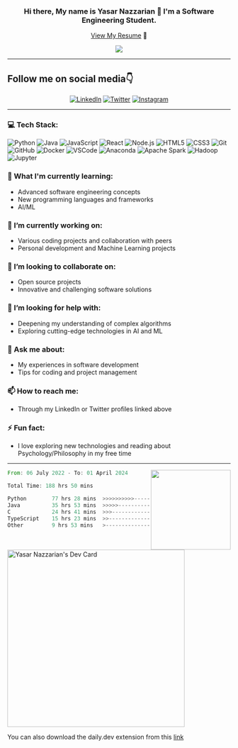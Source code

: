 <!--Banner-->
<div align="center">
  
  ### Hi there, My name is Yasar Nazzarian 👋 I'm a Software Engineering Student.
  [View My Resume](https://yasar2019.github.io/MyResume/) 📃

   ![](https://komarev.com/ghpvc/?username=Yasar2019&color=blue)
   
</div>

*****************

## Follow me on social media👇
<!--Social media links-->
<div align="center">
  <a href="https://ca.linkedin.com/in/yasarnazzarian-98"><img src="https://img.shields.io/badge/LinkedIn-Yasar-blue?style=flat-square&logo=linkedin" alt="LinkedIn"></a>
  <a href="https://www.twitter.com/yasarnazarian/"><img src="https://img.shields.io/badge/Yasar-black?style=flat-square&logo=X" alt="Twitter"></a>
  <a href="https://www.instagram.com/ynazzarian/"><img src="https://img.shields.io/badge/Instagram-Yasar-E4405F?style=flat-square&logo=instagram" alt="Instagram"></a>
</div>

****************

### 💻 Tech Stack:
![Python](https://img.shields.io/badge/-Python-black?style=flat-square&logo=python)
![Java](https://img.shields.io/badge/-Java-E34A86?style=flat-square&logo=java)
![JavaScript](https://img.shields.io/badge/-JavaScript-black?style=flat-square&logo=javascript)
![React](https://img.shields.io/badge/-React-black?style=flat-square&logo=react)
![Node.js](https://img.shields.io/badge/-Node.js-black?style=flat-square&logo=node.js)
![HTML5](https://img.shields.io/badge/-HTML5-black?style=flat-square&logo=html5)
![CSS3](https://img.shields.io/badge/-CSS3-black?style=flat-square&logo=css3)
![Git](https://img.shields.io/badge/-Git-black?style=flat-square&logo=git)
![GitHub](https://img.shields.io/badge/-GitHub-181717?style=flat-square&logo=github)
![Docker](https://img.shields.io/badge/-Docker-black?style=flat-square&logo=docker)
![VSCode](https://img.shields.io/badge/-VSCode-007ACC?style=flat-square&logo=visual-studio-code)
![Anaconda](https://img.shields.io/badge/-Anaconda-44A833?style=flat-square)
![Apache Spark](https://img.shields.io/badge/-Apache_Spark-E25A1C?style=flat-square)
![Hadoop](https://img.shields.io/badge/-Hadoop-66CCFF?style=flat-square)
![Jupyter](https://img.shields.io/badge/-Jupyter-F37626?style=flat-square)

### 🌱 What I'm currently learning:
- Advanced software engineering concepts
- New programming languages and frameworks
- AI/ML

### 🔭 I’m currently working on:
- Various coding projects and collaboration with peers
- Personal development and Machine Learning projects

### 👯 I’m looking to collaborate on:
- Open source projects
- Innovative and challenging software solutions

### 🤔 I’m looking for help with:
- Deepening my understanding of complex algorithms
- Exploring cutting-edge technologies in AI and ML

### 💬 Ask me about:
- My experiences in software development
- Tips for coding and project management

### 📫 How to reach me:
- Through my LinkedIn or Twitter profiles linked above

### ⚡ Fun fact:
- I love exploring new technologies and reading about Psychology/Philosophy in my free time
---

<img align="right" height="180em" src="https://github-readme-stats.vercel.app/api?username=Yasar2019&show_icons=true&theme=tokyonight&show=reviews,discussions_started,discussions_answered,prs_merged,prs_merged_percentage" />

<!--START_SECTION:waka-->

```rust
From: 06 July 2022 - To: 01 April 2024

Total Time: 188 hrs 50 mins

Python        77 hrs 28 mins  >>>>>>>>>>---------------   38.98 %
Java          35 hrs 53 mins  >>>>>--------------------   18.06 %
C             24 hrs 41 mins  >>>----------------------   12.42 %
TypeScript    15 hrs 23 mins  >>-----------------------   07.75 %
Other         9 hrs 53 mins   >------------------------   04.98 %
```

<!--END_SECTION:waka-->

<!--### Recent Activity

```text
Python     1 hr 37 mins    ███████████████████▓░░░░░   79.30 %
Other      11 mins         ██▒░░░░░░░░░░░░░░░░░░░░░░    9.22 %
Markdown   6 mins          █▒░░░░░░░░░░░░░░░░░░░░░░░    5.50 %
Git        6 mins          █▒░░░░░░░░░░░░░░░░░░░░░░░    5.01 %
XML        1 min           ▒░░░░░░░░░░░░░░░░░░░░░░░░    0.97 %
```-->
<!--
[![github-readme-twitter](https://github-readme-twitter.gazf.vercel.app/api?id=yasarnazarian&layout=wide)](https://github.com/gazf/github-readme-twitter) 
 -->
<a href="https://app.daily.dev/yas1998"><img src="https://api.daily.dev/devcards/02ff78574b064333b0ea73bd6ba50f95.png?r=uf4" width="400" alt="Yasar Nazzarian's Dev  Card"/></a>

You can also download the daily.dev extension from this [link](https://api.daily.dev/get?_ga=2.119423488.800246194.1657125023-620882592.1657125023)

